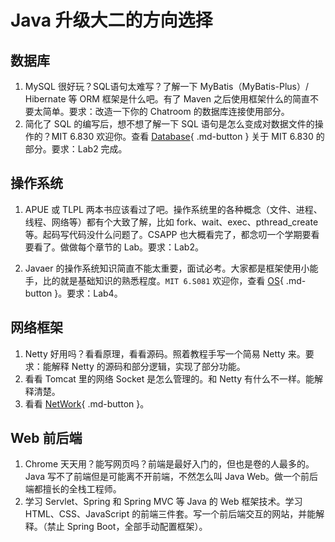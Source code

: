 # Java 升级大二的方向选择

## 数据库

1. MySQL 很好玩？SQL语句太难写？了解一下 MyBatis（MyBatis-Plus）/ Hibernate 等 ORM 框架是什么吧。有了 Maven 之后使用框架什么的简直不要太简单。要求：改造一下你的 Chatroom 的数据库连接使用部分。
2. 简化了 SQL 的编写后，想不想了解一下 SQL 语句是怎么变成对数据文件的操作的？MIT 6.830 欢迎你。查看 [Database](../preparation/database.md){ .md-button } 关于 MIT 6.830 的部分。要求：Lab2 完成。

## 操作系统

1. APUE 或 TLPL 两本书应该看过了吧。操作系统里的各种概念（文件、进程、线程、网络等）都有个大致了解，比如 fork、wait、exec、pthread_create 等。起码写代码没什么问题了。CSAPP 也大概看完了，都念叨一个学期要看要看了。做做每个章节的 Lab。要求：Lab2。

2. Javaer 的操作系统知识简直不能太重要，面试必考。大家都是框架使用小能手，比的就是基础知识的熟悉程度。`MIT 6.S081` 欢迎你，查看 [OS](../preparation/os.md){ .md-button }。要求：Lab4。

## 网络框架

1. Netty 好用吗？看看原理，看看源码。照着教程手写一个简易 Netty 来。要求：能解释 Netty 的源码和部分逻辑，实现了部分功能。
2. 看看 Tomcat 里的网络 Socket 是怎么管理的。和 Netty 有什么不一样。能解释清楚。
3. 看看 [NetWork](../preparation/linux-network-programming.md){ .md-button }。

## Web 前后端

1. Chrome 天天用？能写网页吗？前端是最好入门的，但也是卷的人最多的。Java 写不了前端但是可能离不开前端，不然怎么叫 Java Web。做一个前后端都擅长的全栈工程师。
2. 学习 Servlet、Spring 和 Spring MVC 等 Java 的 Web 框架技术。学习 HTML、CSS、JavaScript 的前端三件套。写一个前后端交互的网站，并能解释。（禁止 Spring Boot，全部手动配置框架）。